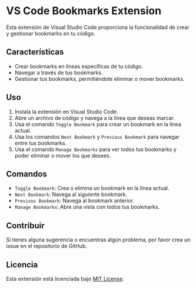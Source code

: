 # VS Code Bookmarks Extension

Esta extensión de Visual Studio Code proporciona la funcionalidad de crear y gestionar bookmarks en tu código.

## Características

- Crear bookmarks en líneas específicas de tu código.
- Navegar a través de tus bookmarks.
- Gestionar tus bookmarks, permitiéndote eliminar o mover bookmarks.

## Uso

1. Instala la extensión en Visual Studio Code.
2. Abre un archivo de código y navega a la línea que deseas marcar.
3. Usa el comando `Toggle Bookmark` para crear un bookmark en la línea actual.
4. Usa los comandos `Next Bookmark` y `Previous Bookmark` para navegar entre tus bookmarks.
5. Usa el comando `Manage Bookmarks` para ver todos tus bookmarks y poder eliminar o mover los que desees.

## Comandos

- `Toggle Bookmark`: Crea o elimina un bookmark en la línea actual.
- `Next Bookmark`: Navega al siguiente bookmark.
- `Previous Bookmark`: Navega al bookmark anterior.
- `Manage Bookmarks`: Abre una vista con todos tus bookmarks.

## Contribuir

Si tienes alguna sugerencia o encuentras algún problema, por favor crea un issue en el repositorio de GitHub.

## Licencia

Esta extensión está licenciada bajo [MIT License](LICENSE).